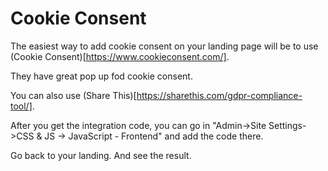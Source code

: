 # Cookie Consent

The easiest way to add cookie consent on your landing page will be to use 
(Cookie Consent)[https://www.cookieconsent.com/]. 

They have great pop up fod cookie consent. 

You can also use (Share This)[https://sharethis.com/gdpr-compliance-tool/]. 

After you get the integration code, you can go in "Admin->Site Settings->CSS & JS -> JavaScript - Frontend" and add the code there. 

Go back to your landing. And see the result. 
